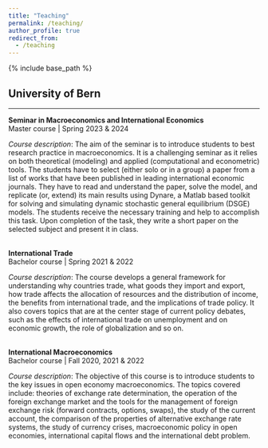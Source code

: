 ```yaml
---
title: "Teaching"
permalink: /teaching/
author_profile: true
redirect_from:
  - /teaching
---
```


{% include base_path %}

## University of Bern
---

**Seminar in Macroeconomics and International Economics**<br>
Master course | Spring 2023 & 2024

*Course description*:   The aim of the seminar is to introduce students to best research practice in macroeconomics. It is a challenging seminar as it relies on both theoretical (modeling) and applied (computational and econometric) tools. The students have to select (either solo or in a group) a paper from a list of works that have been published in leading international economic journals. They have to read and understand the paper, solve the model, and replicate (or, extend) its main results using Dynare, a Matlab based toolkit for solving and simulating dynamic stochastic general equilibrium (DSGE) models. The students receive the necessary training and help to accomplish this task. Upon completion of the task, they write a short paper on the selected subject and present it in class.

&nbsp;  
**International Trade**<br>
Bachelor course | Spring 2021 & 2022

*Course description*: The course develops a general framework for understanding why countries trade, what goods they import and export, how trade affects the allocation of resources and the distribution of income, the benefits from international trade, and the implications of trade policy. It also covers topics that are at the center stage of current policy debates, such as the effects of international trade on unemployment and on economic growth, the role of globalization and so on.

&nbsp;  
**International Macroeconomics**<br>
Bachelor course | Fall 2020, 2021 & 2022

*Course description*: The objective of this course is to introduce students to the key issues in open economy macroeconomics. The topics covered include: theories of exchange rate determination, the operation of the foreign exchange market and the tools for the management of foreign exchange risk (forward contracts, options, swaps), the study of the current account, the comparison of the properties of alternative exchange rate systems, the study of currency crises, macroeconomic policy in open economies, international capital flows and the international debt problem.
